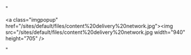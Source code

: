 "<p><a class=\"imgpopup\" href=\"/sites/default/files/content%20delivery%20network.jpg\"><img src=\"/sites/default/files/content%20delivery%20network.jpg width=\"940\" height=\"705\" /></a></p> "